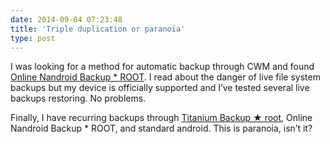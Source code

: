 ```yaml
---
date: 2014-09-04 07:23:48
title: 'Triple duplication or paranoia'
type: post
---
```


I was looking for a method for automatic backup through CWM and found
[Online Nandroid Backup \* ROOT](https://play.google.com/store/apps/details?id=com.h3r3t1c.onnandbup).
I read about the danger of live file system backups but my device is officially supported and I’ve
tested several live backups restoring. No problems.

Finally, I have recurring backups through
[Titanium Backup ★ root](https://play.google.com/store/apps/details?id=com.keramidas.TitaniumBackup),
Online Nandroid Backup \* ROOT, and standard android. This is paranoia, isn’t it?
